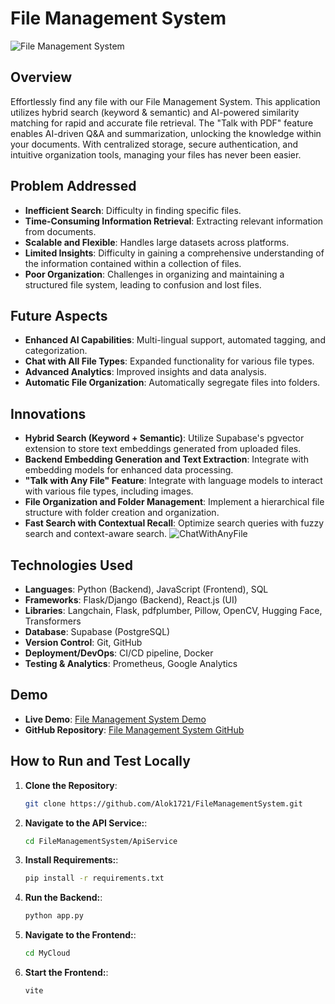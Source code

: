 # File Management System

![File Management System](![Image](https://github.com/user-attachments/assets/32bf7ae5-e5cf-4682-b486-c16542b69c7d)) 

## Overview

Effortlessly find any file with our File Management System. This application utilizes hybrid search (keyword & semantic) and AI-powered similarity matching for rapid and accurate file retrieval. The "Talk with PDF" feature enables AI-driven Q&A and summarization, unlocking the knowledge within your documents. With centralized storage, secure authentication, and intuitive organization tools, managing your files has never been easier.

## Problem Addressed

- **Inefficient Search**: Difficulty in finding specific files.
- **Time-Consuming Information Retrieval**: Extracting relevant information from documents.
- **Scalable and Flexible**: Handles large datasets across platforms.
- **Limited Insights**: Difficulty in gaining a comprehensive understanding of the information contained within a collection of files.
- **Poor Organization**: Challenges in organizing and maintaining a structured file system, leading to confusion and lost files.

## Future Aspects

- **Enhanced AI Capabilities**: Multi-lingual support, automated tagging, and categorization.
- **Chat with All File Types**: Expanded functionality for various file types.
- **Advanced Analytics**: Improved insights and data analysis.
- **Automatic File Organization**: Automatically segregate files into folders.

## Innovations

- **Hybrid Search (Keyword + Semantic)**: Utilize Supabase's pgvector extension to store text embeddings generated from uploaded files.
- **Backend Embedding Generation and Text Extraction**: Integrate with embedding models for enhanced data processing.
- **"Talk with Any File" Feature**: Integrate with language models to interact with various file types, including images.
- **File Organization and Folder Management**: Implement a hierarchical file structure with folder creation and organization.
- **Fast Search with Contextual Recall**: Optimize search queries with fuzzy search and context-aware search.
![ChatWithAnyFile](![Image](https://github.com/user-attachments/assets/c2653bb1-0e6c-4ed1-a415-b747075c49dd)) 
## Technologies Used

- **Languages**: Python (Backend), JavaScript (Frontend), SQL
- **Frameworks**: Flask/Django (Backend), React.js (UI)
- **Libraries**: Langchain, Flask, pdfplumber, Pillow, OpenCV, Hugging Face, Transformers
- **Database**: Supabase (PostgreSQL)
- **Version Control**: Git, GitHub
- **Deployment/DevOps**: CI/CD pipeline, Docker
- **Testing & Analytics**: Prometheus, Google Analytics

## Demo

- **Live Demo**: [File Management System Demo](https://marvelous-macaron-3ae036.netlify.app)
- **GitHub Repository**: [File Management System GitHub](https://github.com/Alok1721/FileManagementSystem/tree/deployed)

## How to Run and Test Locally

1. **Clone the Repository**:
   ```bash
   git clone https://github.com/Alok1721/FileManagementSystem.git
2. **Navigate to the API Service:**:
   ```bash
   cd FileManagementSystem/ApiService
3. **Install Requirements:**:
    ```bash
   pip install -r requirements.txt
4. **Run the Backend:**:
    ```bash
   python app.py
5. **Navigate to the Frontend:**:
   ```bash
   cd MyCloud
6. **Start the Frontend:**:
   ```bash
   vite
